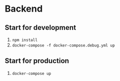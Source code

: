 # Backend
## Start for development
1. `npm install`
2. `docker-compose -f docker-compose.debug.yml up`

## Start for production
1. `docker-compose up`
